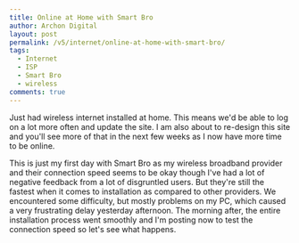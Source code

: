 ```yaml
---
title: Online at Home with Smart Bro
author: Archon Digital
layout: post
permalink: /v5/internet/online-at-home-with-smart-bro/
tags:
  - Internet
  - ISP
  - Smart Bro
  - wireless
comments: true
---
```

Just had wireless internet installed at home. This means we'd be able to log on a lot more often and update the site. I am also about to re-design this site and you'll see more of that in the next few weeks as I now have more time to be online.<!--more-->

This is just my first day with Smart Bro as my wireless broadband provider and their connection speed seems to be okay though I've had a lot of negative feedback from a lot of disgruntled users. But they're still the fastest when it comes to installation as compared to other providers. We encountered some difficulty, but mostly problems on my PC, which caused a very frustrating delay yesterday afternoon. The morning after, the entire installation process went smoothly and I'm posting now to test the connection speed so let's see what happens.